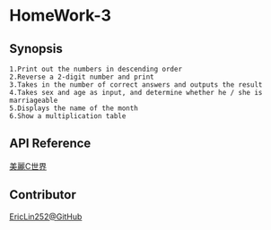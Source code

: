 # HomeWork-3
## Synopsis
    1.Print out the numbers in descending order
    2.Reverse a 2-digit number and print
    3.Takes in the number of correct answers and outputs the result
    4.Takes sex and age as input, and determine whether he / she is marriageable
    5.Displays the name of the month
    6.Show a multiplication table
## API Reference
[美麗C世界](http://dhcp.tcgs.tc.edu.tw/c/index.htm)
## Contributor
[EricLin252@GitHub](https://github.com/EricLin252)
